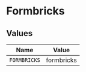 # Formbricks


## Values

| Name         | Value        |
| ------------ | ------------ |
| `FORMBRICKS` | formbricks   |